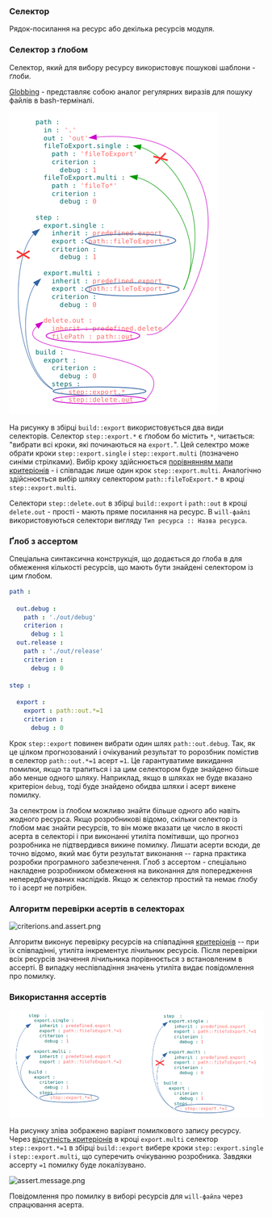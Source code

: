 ### Селектор

Рядок-посилання на ресурс або декілька ресурсів модуля.

### Селектор з ґлобом

Селектор, який для вибору ресурсу використовує пошукові шаблони - ґлоби.  

[Globbing](https://linuxhint.com/bash_globbing_tutorial/) - представляє собою аналог регулярних виразів  для пошуку файлів в bash-терміналі.  

![selector.png](./Images/selector.png)

На рисунку в збірці `build::export` використовується два види селекторів. Селектор `step::export.*` є ґлобом бо містить `*`, читається: "вибрати всі кроки, які починаються на `export.`". Цей селектро може обрати кроки `step::export.single` i `step::export.multi` (позначено синіми стрілками). Вибір кроку здійснюється [порівнянням мапи критеріонів](Criterions.md) - і співпадає лише один крок `step::export.multi`. Аналогічно здійснюється вибір шляху селектором `path::fileToExport.*` в кроці `step::export.multi`.

Селектори `step::delete.out` в збірці `build::export` і `path::out` в кроці `delete.out` - прості - мають пряме посилання на ресурс.  В `will-файлі` використовуються селектори вигляду `Тип ресурса :: Назва ресурса`.

### Ґлоб з ассертом

Спеціальна синтаксична конструкція, що додається до ґлоба в для обмеження кількості ресурсів, що мають бути знайдені селектором із цим ґлобом.

```yml
path :

  out.debug :
    path : './out/debug'
    criterion :
      debug : 1
  out.release :
    path : './out/release'
    criterion :
      debug : 0

step :

  export :
    export : path::out.*=1
    criterion :
      debug : 0
```

Крок `step::export` повинен вибрати один шлях `path::out.debug`. Так, як це цілком прогнозований і очікуваний результат то ророзбник помістив в селектор `path::out.*=1` асерт `=1`. Це гарантуватиме викидання помилки, якщо та трапиться і за цим селектором буде знайдено більше або менше одного шляху. Наприклад, якщо в шляхах не буде вказано критеріон `debug`, тоді буде знайдено обидва шляхи і асерт викене помилку.

За селектром із ґлобом можливо знайти більше одного або навіть жодного ресурса. Якщо розробникові відомо, скільки селектор із ґлобом має знайти ресурсів, то він може вказати це число в якості асерта в селекторі і при виконанні утиліта помітивши, що прогноз розробника не підтвердився викине помилку. Лишати асерти всюди, де точно відомо, який має бути результат виконання -- гарна практика розробки програмного забезпечення. Ґлоб з ассертом - спеціально накладене розробником обмеження на виконання для попередження непередбачуваних наслідків. Якщо ж селектор простий та немає ґлобу то і асерт не потрібен.    

### Алгоритм перевірки асертів в селекторах

![criterions.and.assert.png](./Images/criterions.and.asserts.png)

Алгоритм виконує перевірку ресурсів на співпадіння [критеріонів](Criterions.md) -- при їх співпадінні, утиліта інкрементує лічильник ресурсів. Після перевірки всіх ресурсів значення лічильника порівнюється з встановленим в ассерті. В випадку неспівпадіння значень утиліта видає повідомлення про помилку.  

### Використання ассертів

![asserts.png](./Images/asserts.png)

На рисунку зліва зображено варіант помилкового запису ресурсу. Через [відсутність критеріонів](Criterions.md) в кроці `export.multi` селектор `step::export.*=1` в збірці `build::export` вибере кроки `step::export.single` i `step::export.multi`, що суперечить очікуванню розробника. Завдяки ассерту `=1` помилку буде локалізувано.

![assert.message.png](./Images/assert.message.png)

Повідомлення про помилку в виборі ресурсів для `will-файла` через спрацювання асерта.  

